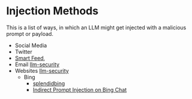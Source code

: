 # Injection Methods

This is a list of ways, in which an LLM might get injected with a malicious prompt or payload.

+ Social Media
 + Twitter
  + [Smart Feed](https://github.com/SmartLever/SmartFeeds),
+ Email [llm-security](https://github.com/greshake/llm-security)
+ Websites [llm-security](https://github.com/greshake/llm-security)
  + Bing
    + [splendidbing](https://github.com/velocitatem/llm-cross-prompt-scripting/blob/main/splendidbing.md)
    + [Indirect Prompt Injection on Bing Chat](https://greshake.github.io/)
